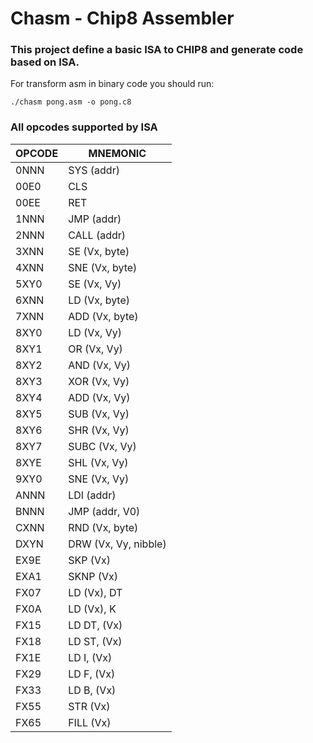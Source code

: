 # Chasm - Chip8 Assembler

### This project define a basic ISA to CHIP8 and generate code based on ISA.


For transform asm in binary code you should run:
```
./chasm pong.asm -o pong.c8
```

### All opcodes supported by ISA

| OPCODE  |      MNEMONIC        |
| ------- | -------------------- |
| 0NNN    | SYS (addr)           |
| 00E0    | CLS                  |
| 00EE    | RET                  |
| 1NNN    | JMP (addr)           |
| 2NNN    | CALL (addr)          |
| 3XNN    | SE (Vx, byte)        |
| 4XNN    | SNE (Vx, byte)       |
| 5XY0    | SE (Vx, Vy)          |
| 6XNN    | LD (Vx, byte)        |
| 7XNN    | ADD (Vx, byte)       |
| 8XY0    | LD  (Vx, Vy)         |
| 8XY1    | OR  (Vx, Vy)         |
| 8XY2    | AND (Vx, Vy)         |
| 8XY3    | XOR (Vx, Vy)         |
| 8XY4    | ADD (Vx, Vy)         |
| 8XY5    | SUB (Vx, Vy)         |
| 8XY6    | SHR (Vx, Vy)         |
| 8XY7    | SUBC (Vx, Vy)        |
| 8XYE    | SHL (Vx, Vy)         |
| 9XY0    | SNE (Vx, Vy)         |
| ANNN    | LDI (addr)           |
| BNNN    | JMP (addr, V0)       |
| CXNN    | RND (Vx, byte)       |
| DXYN    | DRW (Vx, Vy, nibble) |
| EX9E    | SKP (Vx)             |
| EXA1    | SKNP (Vx)            |
| FX07    | LD (Vx), DT          |
| FX0A    | LD (Vx), K           |
| FX15    | LD DT, (Vx)          |
| FX18    | LD ST, (Vx)          |
| FX1E    | LD I, (Vx)           |
| FX29    | LD F, (Vx)           |
| FX33    | LD B, (Vx)           |
| FX55    | STR (Vx)             |
| FX65    | FILL (Vx)            |

